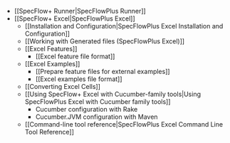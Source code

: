 * [[SpecFlow+ Runner|SpecFlowPlus Runner]]
* [[SpecFlow+ Excel|SpecFlowPlus Excel]]
  * [[Installation and Configuration|SpecFlowPlus Excel Installation and Configuration]]
  * [[Working with Generated files (SpecFlowPlus Excel)]]
  * [[Excel Features]]
    * [[Excel feature file format]]
  * [[Excel Examples]]
    * [[Prepare feature files for external examples]]
    * [[Excel examples file format]]
  * [[Converting Excel Cells]]
  * [[Using SpecFlow+ Excel with Cucumber-family tools|Using SpecFlowPlus Excel with Cucumber family tools]]
    * Cucumber configuration with Rake
    * Cucumber.JVM configuration with Maven
  * [[Command-line tool reference|SpecFlowPlus Excel Command Line Tool Reference]]
